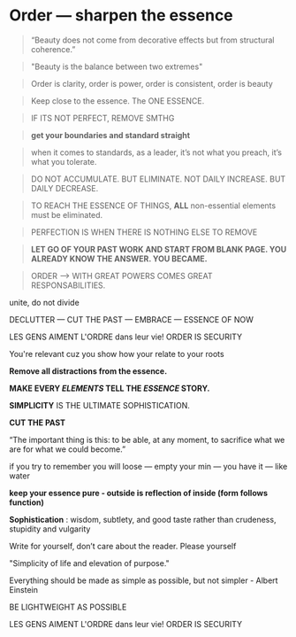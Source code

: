 Order — sharpen the essence
===

> “Beauty does not come from decorative effects but from structural coherence.”

> "Beauty is the balance between two extremes"

> Order is clarity, order is power, order is consistent, order is beauty

> Keep close to the essence. The ONE ESSENCE.

> IF ITS NOT PERFECT, REMOVE SMTHG

> **get your boundaries and standard straight**

> when it comes to standards, as a leader, it’s not what you preach, it’s what you tolerate.

> DO NOT ACCUMULATE. BUT ELIMINATE. NOT DAILY INCREASE. BUT DAILY DECREASE.

> TO REACH THE ESSENCE OF THINGS, **ALL** non-essential elements must be eliminated.

> PERFECTION IS WHEN THERE IS NOTHING ELSE TO REMOVE

> **LET GO OF YOUR PAST WORK AND START FROM BLANK PAGE. YOU ALREADY KNOW THE ANSWER. YOU BECAME.**

> ORDER —> WITH GREAT POWERS COMES GREAT RESPONSABILITIES.

unite, do not divide

DECLUTTER — CUT THE PAST — EMBRACE — ESSENCE OF NOW

LES GENS AIMENT L'ORDRE dans leur vie! ORDER IS SECURITY

You're relevant cuz you show how your relate to your roots

**Remove all distractions from the essence.**

**MAKE EVERY *ELEMENTS* TELL THE *ESSENCE* STORY.**

**SIMPLICITY** IS THE ULTIMATE SOPHISTICATION.

**CUT THE PAST**

“The important thing is this: to be able, at any moment, to sacrifice what we are for what we could become.”

if you try to remember you will loose — empty your min — you have it — like water

**keep your essence pure - outside is reflection of inside (form follows function)**

**Sophistication** : wisdom, subtlety, and good taste rather than crudeness, stupidity and vulgarity

Write for yourself, don’t care about the reader. Please yourself

"Simplicity of life and elevation of purpose." 

Everything should be made as simple as possible, but not simpler - Albert Einstein

BE LIGHTWEIGHT AS POSSIBLE

LES GENS AIMENT L'ORDRE dans leur vie! ORDER IS SECURITY